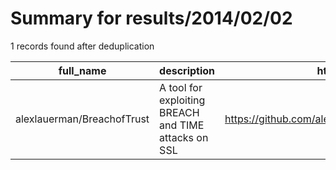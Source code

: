 
# Summary for results/2014/02/02
    
1 records found after deduplication

| full_name | description | html_url | matched_list | matched_count | pushed_at | size | stargazers_count | language | forks_count |
|----------------------------|------------------------------------------------------|-----------------------------------------------|----------------|-----------------|---------------------------|--------|--------------------|------------|---------------|
| alexlauerman/BreachofTrust | A tool for exploiting BREACH and TIME attacks on SSL | https://github.com/alexlauerman/BreachofTrust | ['exploit'] | 1 | 2014-02-02 15:24:02+00:00 | 156 | 1 | Python | 1 |
